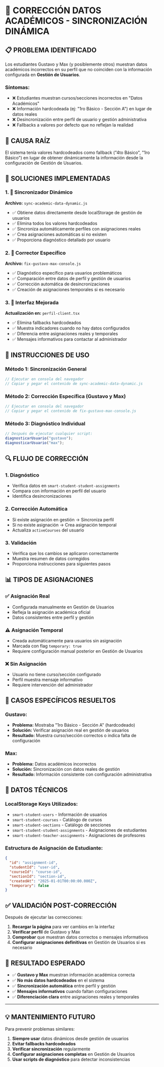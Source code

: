# 🔧 CORRECCIÓN DATOS ACADÉMICOS - SINCRONIZACIÓN DINÁMICA

## 📋 PROBLEMA IDENTIFICADO

Los estudiantes Gustavo y Max (y posiblemente otros) muestran datos académicos incorrectos en su perfil que no coinciden con la información configurada en **Gestión de Usuarios**.

### Síntomas:
- ❌ Estudiantes muestran cursos/secciones incorrectos en "Datos Académicos"
- ❌ Información hardcodeada (ej: "1ro Básico - Sección A") en lugar de datos reales
- ❌ Desincronización entre perfil de usuario y gestión administrativa
- ❌ Fallbacks a valores por defecto que no reflejan la realidad

## 🎯 CAUSA RAÍZ

El sistema tenía valores hardcodeados como fallback ("4to Básico", "1ro Básico") en lugar de obtener dinámicamente la información desde la configuración de Gestión de Usuarios.

## 🚀 SOLUCIONES IMPLEMENTADAS

### 1. 🔄 Sincronizador Dinámico
**Archivo:** `sync-academic-data-dynamic.js`

- ✅ Obtiene datos directamente desde localStorage de gestión de usuarios
- ✅ Elimina todos los valores hardcodeados
- ✅ Sincroniza automáticamente perfiles con asignaciones reales
- ✅ Crea asignaciones automáticas si no existen
- ✅ Proporciona diagnóstico detallado por usuario

### 2. 🔧 Corrector Específico 
**Archivo:** `fix-gustavo-max-console.js`

- ✅ Diagnóstico específico para usuarios problemáticos
- ✅ Comparación entre datos de perfil y gestión de usuarios
- ✅ Corrección automática de desincronizaciones
- ✅ Creación de asignaciones temporales si es necesario

### 3. 🎨 Interfaz Mejorada
**Actualización en:** `perfil-client.tsx`

- ✅ Elimina fallbacks hardcodeados
- ✅ Muestra indicadores cuando no hay datos configurados
- ✅ Diferencia entre asignaciones reales y temporales
- ✅ Mensajes informativos para contactar al administrador

## 📖 INSTRUCCIONES DE USO

### Método 1: Sincronización General
```javascript
// Ejecutar en consola del navegador
// Copiar y pegar el contenido de sync-academic-data-dynamic.js
```

### Método 2: Corrección Específica (Gustavo y Max)
```javascript
// Ejecutar en consola del navegador
// Copiar y pegar el contenido de fix-gustavo-max-console.js
```

### Método 3: Diagnóstico Individual
```javascript
// Después de ejecutar cualquier script:
diagnosticarUsuario("gustavo");
diagnosticarUsuario("max");
```

## 🔍 FLUJO DE CORRECCIÓN

### 1. **Diagnóstico**
- Verifica datos en `smart-student-student-assignments`
- Compara con información en perfil del usuario
- Identifica desincronizaciones

### 2. **Corrección Automática**
- Si existe asignación en gestión → Sincroniza perfil
- Si no existe asignación → Crea asignación temporal
- Actualiza `activeCourses` del usuario

### 3. **Validación**
- Verifica que los cambios se aplicaron correctamente
- Muestra resumen de datos corregidos
- Proporciona instrucciones para siguientes pasos

## 📊 TIPOS DE ASIGNACIONES

### ✅ **Asignación Real**
- Configurada manualmente en Gestión de Usuarios
- Refleja la asignación académica oficial
- Datos consistentes entre perfil y gestión

### ⚠️ **Asignación Temporal**
- Creada automáticamente para usuarios sin asignación
- Marcada con flag `temporary: true`
- Requiere configuración manual posterior en Gestión de Usuarios

### ❌ **Sin Asignación**
- Usuario no tiene curso/sección configurado
- Perfil muestra mensaje informativo
- Requiere intervención del administrador

## 🎯 CASOS ESPECÍFICOS RESUELTOS

### **Gustavo:**
- **Problema:** Mostraba "1ro Básico - Sección A" (hardcodeado)
- **Solución:** Verificar asignación real en gestión de usuarios
- **Resultado:** Muestra curso/sección correctos o indica falta de configuración

### **Max:**
- **Problema:** Datos académicos incorrectos
- **Solución:** Sincronización con datos reales de gestión
- **Resultado:** Información consistente con configuración administrativa

## 🔧 DATOS TÉCNICOS

### LocalStorage Keys Utilizados:
- `smart-student-users` - Información de usuarios
- `smart-student-courses` - Catálogo de cursos
- `smart-student-sections` - Catálogo de secciones  
- `smart-student-student-assignments` - Asignaciones de estudiantes
- `smart-student-teacher-assignments` - Asignaciones de profesores

### Estructura de Asignación de Estudiante:
```json
{
  "id": "assignment-id",
  "studentId": "user-id",
  "courseId": "course-id", 
  "sectionId": "section-id",
  "createdAt": "2025-01-01T00:00:00.000Z",
  "temporary": false
}
```

## ✅ VALIDACIÓN POST-CORRECCIÓN

Después de ejecutar las correcciones:

1. **Recargar la página** para ver cambios en la interfaz
2. **Verificar perfil** de Gustavo y Max
3. **Comprobar** que muestran datos correctos o mensajes informativos
4. **Configurar asignaciones definitivas** en Gestión de Usuarios si es necesario

## 🎉 RESULTADO ESPERADO

- ✅ **Gustavo y Max** muestran información académica correcta
- ✅ **No más datos hardcodeados** en el sistema
- ✅ **Sincronización automática** entre perfil y gestión
- ✅ **Mensajes informativos** cuando faltan configuraciones
- ✅ **Diferenciación clara** entre asignaciones reales y temporales

---

## 💡 MANTENIMIENTO FUTURO

Para prevenir problemas similares:
1. **Siempre usar** datos dinámicos desde gestión de usuarios
2. **Evitar fallbacks hardcodeados** 
3. **Verificar sincronización** regularmente
4. **Configurar asignaciones completas** en Gestión de Usuarios
5. **Usar scripts de diagnóstico** para detectar inconsistencias
